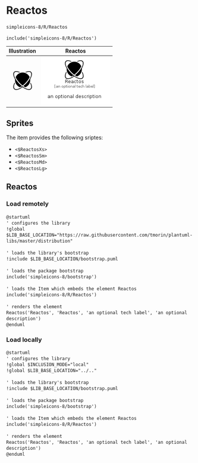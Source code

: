 # Reactos


```text
simpleicons-8/R/Reactos
```

```text
include('simpleicons-8/R/Reactos')
```



| Illustration | Reactos |
| :---: | :---: |
| ![illustration for Illustration](../../simpleicons-8/R/Reactos.png) | ![illustration for Reactos](../../simpleicons-8/R/Reactos.Local.png) |



## Sprites
The item provides the following sriptes:

- `<$ReactosXs>`
- `<$ReactosSm>`
- `<$ReactosMd>`
- `<$ReactosLg>`





## Reactos

### Load remotely
```plantuml
@startuml
' configures the library
!global $LIB_BASE_LOCATION="https://raw.githubusercontent.com/tmorin/plantuml-libs/master/distribution"

' loads the library's bootstrap
!include $LIB_BASE_LOCATION/bootstrap.puml

' loads the package bootstrap
include('simpleicons-8/bootstrap')

' loads the Item which embeds the element Reactos
include('simpleicons-8/R/Reactos')

' renders the element
Reactos('Reactos', 'Reactos', 'an optional tech label', 'an optional description')
@enduml
```

### Load locally
```plantuml
@startuml
' configures the library
!global $INCLUSION_MODE="local"
!global $LIB_BASE_LOCATION="../.."

' loads the library's bootstrap
!include $LIB_BASE_LOCATION/bootstrap.puml

' loads the package bootstrap
include('simpleicons-8/bootstrap')

' loads the Item which embeds the element Reactos
include('simpleicons-8/R/Reactos')

' renders the element
Reactos('Reactos', 'Reactos', 'an optional tech label', 'an optional description')
@enduml
```

